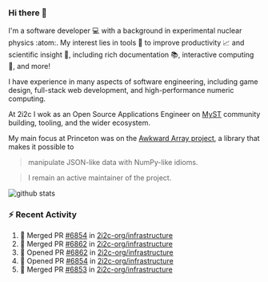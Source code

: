 ### Hi there 👋 

I'm a software developer 💻 with a background in experimental nuclear physics :atom:. My interest lies in tools :wrench: to improve productivity :chart_with_upwards_trend: and scientific insight :telescope:, including rich documentation 📚, interactive computing 🧮, and more! 

I have experience in many aspects of software engineering, including game design, full-stack web development, and high-performance numeric computing. 

At 2i2c I wok as an Open Source Applications Engineer on [MyST](https://github.com/jupyter-book/mystmd) community building, tooling, and the wider ecosystem. 

My main focus at Princeton was on the [Awkward Array project](awkward-array.org/), a library that makes it possible to 
> manipulate JSON-like data with NumPy-like idioms.

> I remain an active maintainer of the project. 

![github stats](https://github-readme-stats.vercel.app/api?username=agoose77&show_icons=true&hide_rank=true&hide_title=true&bg_color=30,e76445,904e95&text_color=efe3ec&icon_color=efe3ec)
<!--
**agoose77/agoose77** is a ✨ _special_ ✨ repository because its `README.md` (this file) appears on your GitHub profile.

Here are some ideas to get you started:

- 🔭 I’m currently working on ...
- 🌱 I’m currently learning ...
- 👯 I’m looking to collaborate on ...
- 🤔 I’m looking for help with ...
- 💬 Ask me about ...
- 📫 How to reach me: ...
- 😄 Pronouns: ...
- ⚡ Fun fact: ...
-->

### :zap: Recent Activity

<!--START_SECTION:activity-->
1. 🎉 Merged PR [#6854](https://github.com/2i2c-org/infrastructure/pull/6854) in [2i2c-org/infrastructure](https://github.com/2i2c-org/infrastructure)
2. 🎉 Merged PR [#6862](https://github.com/2i2c-org/infrastructure/pull/6862) in [2i2c-org/infrastructure](https://github.com/2i2c-org/infrastructure)
3. 💪 Opened PR [#6862](https://github.com/2i2c-org/infrastructure/pull/6862) in [2i2c-org/infrastructure](https://github.com/2i2c-org/infrastructure)
4. 💪 Opened PR [#6854](https://github.com/2i2c-org/infrastructure/pull/6854) in [2i2c-org/infrastructure](https://github.com/2i2c-org/infrastructure)
5. 🎉 Merged PR [#6853](https://github.com/2i2c-org/infrastructure/pull/6853) in [2i2c-org/infrastructure](https://github.com/2i2c-org/infrastructure)
<!--END_SECTION:activity-->
